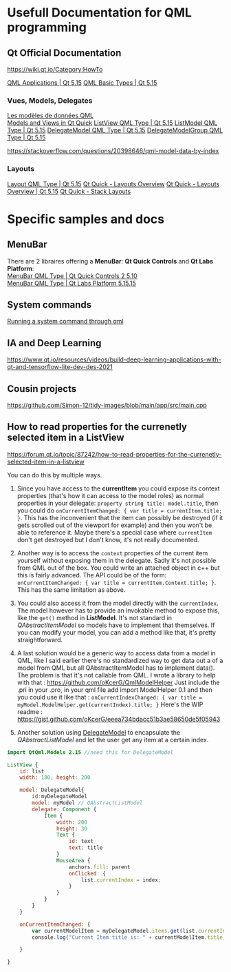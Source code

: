 # Usefull Documentation for QML programming

## Qt Official Documentation

https://wiki.qt.io/Category:HowTo

[QML Applications | Qt 5.15](https://doc.qt.io/qt-5.15/qmlapplications.html)
[QML Basic Types | Qt 5.15](https://doc.qt.io/qt-5/qtqml-typesystem-basictypes.html)

### Vues, Models, Delegates

[Les modèles de données QML](https://qt.developpez.com/doc/4.7/qdeclarativemodels)  
[Models and Views in Qt Quick](https://doc.qt.io/qt-5.15/qtquick-modelviewsdata-modelview.html)
[ListView QML Type | Qt 5.15](https://doc.qt.io/qt-5.15/qml-qtquick-listview.html)
[ListModel QML Type | Qt 5.15](https://doc.qt.io/qt-5/qml-qtqml-models-listmodel.html)
[DelegateModel QML Type | Qt 5.15](https://doc.qt.io/qt-5.15/qml-qtqml-models-delegatemodel.html)
[DelegateModelGroup QML Type | Qt 5.15](https://doc.qt.io/qt-5.15/qml-qtqml-models-delegatemodelgroup.html)

https://stackoverflow.com/questions/20398646/qml-model-data-by-index

### Layouts

[Layout QML Type | Qt 5.15](https://doc.qt.io/qt-5/qml-qtquick-layouts-layout.html)
[Qt Quick - Layouts Overview](https://doc.qt.io/qt-5.15/qtquicklayouts-overview.html)
[Qt Quick - Layouts Overview | Qt 5.15](https://qthub.com/static/doc/qt5/qtquick/qtquicklayouts-overview.html)
[Qt Quick - Stack Layouts](https://docs.w3cub.com/qt~5.15/qml-qtquick-layouts-stacklayout.html)

# Specific samples and docs

## MenuBar

There are 2 libraires offering a **MenuBar**: **Qt Quick Controls** and **Qt Labs Platform**:  
[MenuBar QML Type | Qt Quick Controls 2 5.10](https://doc.qt.io/archives/qt-5.10/qml-qtquick-controls2-menubar.html)  
[MenuBar QML Type | Qt Labs Platform 5.15.15](https://doc.qt.io/qt-5/qml-qt-labs-platform-menubar.html)

## System commands

[Running a system command through qml](https://forum.qt.io/topic/55522/running-a-system-command-through-qml-for-qt-5-4)  

## IA and Deep Learning

https://www.qt.io/resources/videos/build-deep-learning-applications-with-qt-and-tensorflow-lite-dev-des-2021

## Cousin projects

https://github.com/Simon-12/tidy-images/blob/main/app/src/main.cpp

## How to read properties for the currenetly selected item in a ListView

https://forum.qt.io/topic/87242/how-to-read-properties-for-the-currenetly-selected-item-in-a-listview

You can do this by multiple ways.

1. Since you have access to the **currentItem** you could expose its context properties (that's how it can access to the model roles) as normal properties in your delegate: `property string title: model.title`,  then you could do `onCurrentItemChanged: { var title = currentItem.title; }`. This has the inconvenient that the item can possibly be destroyed (if it gets scrolled out of the viewport for example) and then you won't be able to reference it. Maybe there's a special case where `currentItem `don't get destroyed but I don't know, it's not really documented.

2. Another way is to access the `context` properties of the current item yourself without exposing them in the delegate. Sadly it's not possible from QML out of the box. You could write an attached object in c++ but this is fairly advanced. The API could be of the form: `onCurrentItemChanged: { var title = currentItem.Context.title; }`. This has the same limitation as above.

3. You could also access it from the model directly with the `currentIndex`. The model however has to provide an invokable method to expose this, like the `get()` method in **ListModel**. It's not standard in *QAbstractItemModel* so models have to implement that themselves. If you can modify your model, you can add a method like that, it's pretty straightforward.

4. A last solution would be a generic way to access data from a model in QML, like I said earlier there's no standardized way to get data out a of a model from QML but all QAbstractItemModel has to implement data(). The problem is that it's not callable from QML. I wrote a library to help with that : https://github.com/oKcerG/QmlModelHelper
   Just include the .pri in your .pro, in your qml file add import ModelHelper 0.1 and then you could use it like that : `onCurrentIndexChanged: { var title = myModel.ModelHelper.get(currentIndex).title; }`
   Here's the WIP readme : https://gist.github.com/oKcerG/eeea734bdacc51b3ae58650de5f05943

5. Another solution using [DelegateModel](https://doc.qt.io/qt-5/qml-qtqml-models-delegatemodel.html#details) to encapsulate the *QAbstractListModel* and let the user get any item at a certain index. 

```qml
import QtQml.Models 2.15 //need this for DelegateModel

ListView {
    id: list
    width: 180; height: 200

    model: DelegateModel{
        id:myDelegateModel
        model: myModel // QAbstractListModel
        delegate: Component {
            Item {
                width: 200
                height: 30
                Text {
                    id: text
                    text: title
                }
                MouseArea {
                    anchors.fill: parent
                    onClicked: {
                        list.currentIndex = index;
                    }
                }
            }
        }
    } 

    onCurrentItemChanged: {
        var currentModelItem = myDelegateModel.items.get(list.currentIndex).model
        console.log("Current Item title is: " + currentModelItem.title)

    }

}
```
